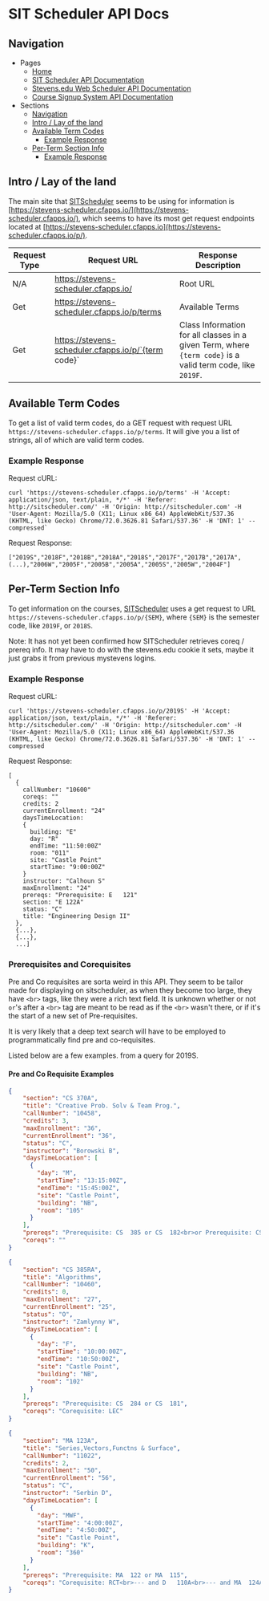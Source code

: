 # SIT Scheduler API Docs

## Navigation
- Pages
    - [Home](home.md)
    - [SIT Scheduler API Documentation](sitsched.md)
    - [Stevens.edu Web Scheduler API Documentation](stevens-scheduler.md)
    - [Course Signup System API Documentation](signup.md)
- Sections
	- [Navigation](#navigation)
	- [Intro / Lay of the land](#intro--lay-of-the-land)
	- [Available Term Codes](#available-term-codes)
		- [Example Response](#example-response)
	- [Per-Term Section Info](#per-term-section-info)
		- [Example Response](#example-response)

## Intro / Lay of the land
The main site that [SITScheduler](http://sitscheduler.com/) seems to be using for information is
[https://stevens-scheduler.cfapps.io/](https://stevens-scheduler.cfapps.io/), which seems to have
its most get request endpoints located at [https://stevens-scheduler.cfapps.io](https://stevens-scheduler.cfapps.io/p/).

| Request Type | Request URL | Response Description |
|--------------|-------------|----------------------|
| N/A | https://stevens-scheduler.cfapps.io/ | Root URL |
| Get | https://stevens-scheduler.cfapps.io/p/terms | Available Terms |
| Get | https://stevens-scheduler.cfapps.io/p/`{term code}` | Class Information for all classes in a given Term, where `{term code}` is a valid term code, like `2019F`. |

## Available Term Codes
To get a list of valid term codes, do a GET request with request URL `https://stevens-scheduler.cfapps.io/p/terms`. It will give you a list of strings, all of which are valid term codes.

### Example Response
Request cURL:
```
curl 'https://stevens-scheduler.cfapps.io/p/terms' -H 'Accept: application/json, text/plain, */*' -H 'Referer: http://sitscheduler.com/' -H 'Origin: http://sitscheduler.com' -H 'User-Agent: Mozilla/5.0 (X11; Linux x86_64) AppleWebKit/537.36 (KHTML, like Gecko) Chrome/72.0.3626.81 Safari/537.36' -H 'DNT: 1' --compressed`
```

Request Response:
```
["2019S","2018F","2018B","2018A","2018S","2017F","2017B","2017A", (...),"2006W","2005F","2005B","2005A","2005S","2005W","2004F"]
```

## Per-Term Section Info

To get information on the courses, [SITScheduler](http://sitscheduler.com/) uses
a get request to URL `https://stevens-scheduler.cfapps.io/p/{SEM}`, where `{SEM}`
is the semester code, like `2019F`, or `2018S`.

Note: It has not yet been confirmed how SITScheduler retrieves coreq / prereq info.
It may have to do with the stevens.edu cookie it sets, maybe it just grabs it from previous
mystevens logins.

### Example Response
Request cURL:

```
curl 'https://stevens-scheduler.cfapps.io/p/2019S' -H 'Accept: application/json, text/plain, */*' -H 'Referer: http://sitscheduler.com/' -H 'Origin: http://sitscheduler.com' -H 'User-Agent: Mozilla/5.0 (X11; Linux x86_64) AppleWebKit/537.36 (KHTML, like Gecko) Chrome/72.0.3626.81 Safari/537.36' -H 'DNT: 1' --compressed
```

Request Response:
```
[
  {
    callNumber: "10600"
    coreqs: ""
    credits: 2
    currentEnrollment: "24"
    daysTimeLocation:
    {
      building: "E"
      day: "R"
      endTime: "11:50:00Z"
      room: "011"
      site: "Castle Point"
      startTime: "9:00:00Z"
    }
    instructor: "Calhoun S"
    maxEnrollment: "24"
    prereqs: "Prerequisite: E   121"
    section: "E 122A"
    status: "C"
    title: "Engineering Design II"
  },
  {...},
  {...},
  ...]
```
### Prerequisites and Corequisites
Pre and Co requisites are sorta weird in this API. They seem to be tailor made for displaying on sitscheduler, as when they 
become too large, they have `<br>` tags, like they were a rich text field. It is unknown whether or not `or`'s after a `<br>` 
tag are meant to be read as if the `<br>` wasn't there, or if it's the start of a new set of Pre-requisites.

It is very likely that a deep text search will have to be employed to programmatically find pre and co-requisites.

Listed below are a few examples. from a query for 2019S.

#### Pre and Co Requisite Examples
```json
{
    "section": "CS 370A",
    "title": "Creative Prob. Solv & Team Prog.",
    "callNumber": "10458",
    "credits": 3,
    "maxEnrollment": "36",
    "currentEnrollment": "36",
    "status": "C",
    "instructor": "Borowski B",
    "daysTimeLocation": [
      {
        "day": "M",
        "startTime": "13:15:00Z",
        "endTime": "15:45:00Z",
        "site": "Castle Point",
        "building": "NB",
        "room": "105"
      }
    ],
    "prereqs": "Prerequisite: CS  385 or CS  182<br>or Prerequisite: CS  590 or CPE 590<br>or Prerequisite: CPE 385",
    "coreqs": ""
}
```
```json
{
    "section": "CS 385RA",
    "title": "Algorithms",
    "callNumber": "10460",
    "credits": 0,
    "maxEnrollment": "27",
    "currentEnrollment": "25",
    "status": "O",
    "instructor": "Zamlynny W",
    "daysTimeLocation": [
      {
        "day": "F",
        "startTime": "10:00:00Z",
        "endTime": "10:50:00Z",
        "site": "Castle Point",
        "building": "NB",
        "room": "102"
      }
    ],
    "prereqs": "Prerequisite: CS  284 or CS  181",
    "coreqs": "Corequisite: LEC"
}
```
```json
{
    "section": "MA 123A",
    "title": "Series,Vectors,Functns & Surface",
    "callNumber": "11022",
    "credits": 2,
    "maxEnrollment": "50",
    "currentEnrollment": "56",
    "status": "C",
    "instructor": "Serbin D",
    "daysTimeLocation": [
      {
        "day": "MWF",
        "startTime": "4:00:00Z",
        "endTime": "4:50:00Z",
        "site": "Castle Point",
        "building": "K",
        "room": "360"
      }
    ],
    "prereqs": "Prerequisite: MA  122 or MA  115",
    "coreqs": "Corequisite: RCT<br>--- and D   110A<br>--- and MA  124AA"
}
```
<!-- TODO: format all of this better for later -->
